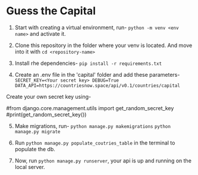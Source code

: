 # Guess the Capital

1. Start with creating a virtual environment, run-
`python -m venv <env name>`
and activate it.

2. Clone this repository in the folder where your venv is located.
And move into it with `cd <repository-name>`

4. Install rhe dependencies-
`pip install -r requirements.txt`

5. Create an .env file in the 'capital' folder and add these parameters-
`SECRET_KEY=<Your secret key>
DEBUG=True
DATA_API=https://countriesnow.space/api/v0.1/countries/capital`

Create your own secret key using-

#from django.core.management.utils import get_random_secret_key
#print(get_random_secret_key())


5. Make migrations, run-
`python manage.py makemigrations`
`python manage.py migrate`

6. Run `python manage.py populate_coutries_table` in the terminal to populate the db.

7. Now, run `python manage.py runserver`, your api is up and running on the local server.
